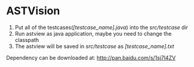 # ASTVision

1. Put all of the testcases(*[testcase_name].java*) into the *src/testcase* dir
2. Run astview as java application, maybe you need to change the classpath
3. The astview will be saved in *src/testcase* as *[testcase_name].txt*

Dependency can be downloaded at: http://pan.baidu.com/s/1sj7l4ZV
